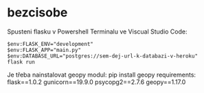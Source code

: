 # bezcisobe
Spusteni flasku v Powershell Terminalu ve Viscual Studio Code:
```
$env:FLASK_ENV="development"
$env:FLASK_APP="main.py"
$env:DATABASE_URL="postgres://sem-dej-url-k-databazi-v-heroku"
flask run
```

Je třeba nainstalovat geopy modul:
pip install geopy
requirements:
flask==1.0.2
gunicorn==19.9.0
psycopg2==2.7.6
geopy==1.17.0
